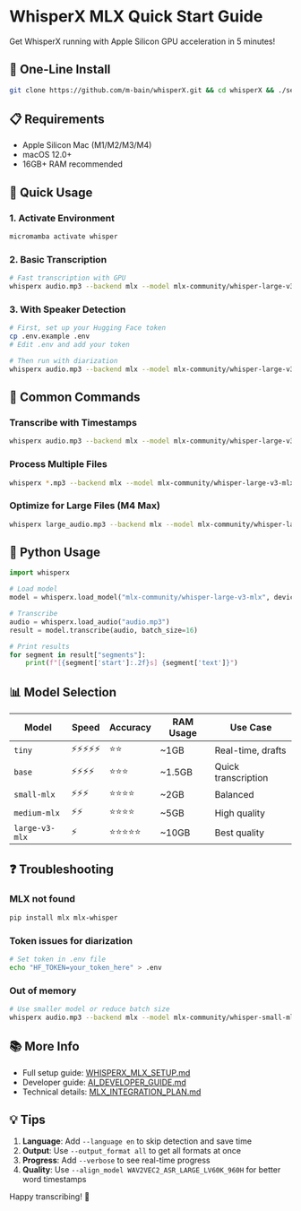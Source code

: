 # WhisperX MLX Quick Start Guide

Get WhisperX running with Apple Silicon GPU acceleration in 5 minutes!

## 🚀 One-Line Install

```bash
git clone https://github.com/m-bain/whisperX.git && cd whisperX && ./setup_mlx_whisperx.sh
```

## 📋 Requirements

- Apple Silicon Mac (M1/M2/M3/M4)
- macOS 12.0+
- 16GB+ RAM recommended

## 🎯 Quick Usage

### 1. Activate Environment
```bash
micromamba activate whisper
```

### 2. Basic Transcription
```bash
# Fast transcription with GPU
whisperx audio.mp3 --backend mlx --model mlx-community/whisper-large-v3-mlx
```

### 3. With Speaker Detection
```bash
# First, set up your Hugging Face token
cp .env.example .env
# Edit .env and add your token

# Then run with diarization
whisperx audio.mp3 --backend mlx --model mlx-community/whisper-large-v3-mlx --diarize
```

## 🔧 Common Commands

### Transcribe with Timestamps
```bash
whisperx audio.mp3 --backend mlx --model mlx-community/whisper-large-v3-mlx --output_format srt
```

### Process Multiple Files
```bash
whisperx *.mp3 --backend mlx --model mlx-community/whisper-large-v3-mlx --output_dir transcripts/
```

### Optimize for Large Files (M4 Max)
```bash
whisperx large_audio.mp3 --backend mlx --model mlx-community/whisper-large-v3-mlx --batch_size 32 --chunk_size 60
```

## 🐍 Python Usage

```python
import whisperx

# Load model
model = whisperx.load_model("mlx-community/whisper-large-v3-mlx", device="cpu", backend="mlx")

# Transcribe
audio = whisperx.load_audio("audio.mp3")
result = model.transcribe(audio, batch_size=16)

# Print results
for segment in result["segments"]:
    print(f"[{segment['start']:.2f}s] {segment['text']}")
```

## 📊 Model Selection

| Model | Speed | Accuracy | RAM Usage | Use Case |
|-------|-------|----------|-----------|----------|
| `tiny` | ⚡⚡⚡⚡⚡ | ⭐⭐ | ~1GB | Real-time, drafts |
| `base` | ⚡⚡⚡⚡ | ⭐⭐⭐ | ~1.5GB | Quick transcription |
| `small-mlx` | ⚡⚡⚡ | ⭐⭐⭐⭐ | ~2GB | Balanced |
| `medium-mlx` | ⚡⚡ | ⭐⭐⭐⭐ | ~5GB | High quality |
| `large-v3-mlx` | ⚡ | ⭐⭐⭐⭐⭐ | ~10GB | Best quality |

## ❓ Troubleshooting

### MLX not found
```bash
pip install mlx mlx-whisper
```

### Token issues for diarization
```bash
# Set token in .env file
echo "HF_TOKEN=your_token_here" > .env
```

### Out of memory
```bash
# Use smaller model or reduce batch size
whisperx audio.mp3 --backend mlx --model mlx-community/whisper-small-mlx --batch_size 4
```

## 📚 More Info

- Full setup guide: [WHISPERX_MLX_SETUP.md](WHISPERX_MLX_SETUP.md)
- Developer guide: [AI_DEVELOPER_GUIDE.md](AI_DEVELOPER_GUIDE.md)
- Technical details: [MLX_INTEGRATION_PLAN.md](MLX_INTEGRATION_PLAN.md)

## 💡 Tips

1. **Language**: Add `--language en` to skip detection and save time
2. **Output**: Use `--output_format all` to get all formats at once
3. **Progress**: Add `--verbose` to see real-time progress
4. **Quality**: Use `--align_model WAV2VEC2_ASR_LARGE_LV60K_960H` for better word timestamps

Happy transcribing! 🎉